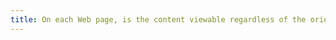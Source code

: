 ```yaml
---
title: On each Web page, is the content viewable regardless of the orientation of the screen (portrait or landscape) (except in particular cases)?
---
```


